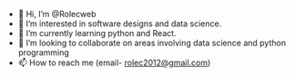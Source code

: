 - 👋 Hi, I’m @Rolecweb
- 👀 I’m interested in software designs and data science.
- 🌱 I’m currently learning python and React.
- 💞️ I’m looking to collaborate on areas involving data science and python programming
- 📫 How to reach me (email- rolec2012@gmail.com)

<!---
Rolecweb/Rolecweb is a ✨ special ✨ repository because its `README.md` (this file) appears on your GitHub profile.
You can click the Preview link to take a look at your changes.
--->
